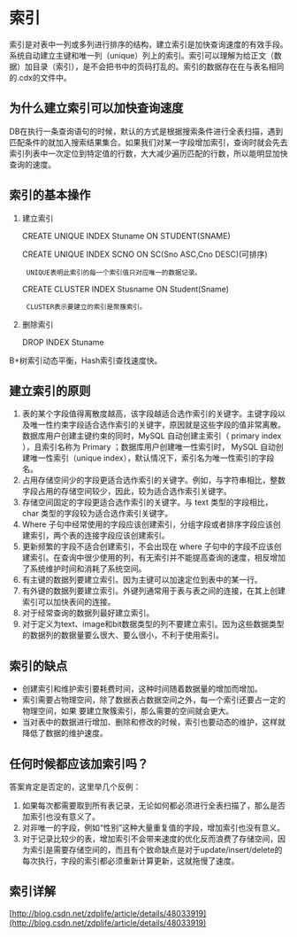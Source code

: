 # 索引 #
索引是对表中一列或多列进行排序的结构，建立索引是加快查询速度的有效手段。系统自动建立主键和唯一列（unique）列上的索引。索引可以理解为给正文（数据）加目录（索引），是不会把书中的页码打乱的。索引的数据存在在与表名相同的.cdx的文件中。

## 为什么建立索引可以加快查询速度 ##
DB在执行一条查询语句的时候，默认的方式是根据搜索条件进行全表扫描，遇到匹配条件的就加入搜索结果集合。如果我们对某一字段增加索引，查询时就会先去索引列表中一次定位到特定值的行数，大大减少遍历匹配的行数，所以能明显加快查询的速度。

## 索引的基本操作
1. 建立索引

	CREATE UNIQUE INDEX Stuname ON STUDENT(SNAME)

	CREATE UNIQUE INDEX SCNO ON SC(Sno ASC,Cno DESC)(可排序)

    	UNIQUE表明此索引的每一个索引值只对应唯一的数据记录。
	
	CREATE CLUSTER INDEX Stusname ON Student(Sname)

    	CLUSTER表示要建立的索引是聚簇索引。

2. 删除索引
	
	DROP INDEX Stuname

B+树索引动态平衡，Hash索引查找速度快。

## 建立索引的原则 ##

1. 表的某个字段值得离散度越高，该字段越适合选作索引的关键字。主键字段以及唯一性约束字段适合选作索引的关键字，原因就是这些字段的值非常离散。数据库用户创建主键约束的同时，MySQL 自动创建主索引（ primary index ），且索引名称为 Primary ；数据库用户创建唯一性索引时， MySQL 自动创建唯一性索引（unique index），默认情况下，索引名为唯一性索引的字段名。
2. 占用存储空间少的字段更适合选作索引的关键字。例如，与字符串相比，整数字段占用的存储空间较少，因此，较为适合选作索引关键字。
3. 存储空间固定的字段更适合选作索引的关键字。与 text 类型的字段相比，char 类型的字段较为适合选作索引关键字。
4. Where 子句中经常使用的字段应该创建索引，分组字段或者排序字段应该创建索引，两个表的连接字段应该创建索引。
5. 更新频繁的字段不适合创建索引，不会出现在 where 子句中的字段不应该创建索引。在查询中很少使用的列，有无索引并不能提高查询的速度，相反增加了系统维护时间和消耗了系统空间。
6. 有主键的数据列要建立索引。因为主键可以加速定位到表中的某一行。
7. 有外键的数据列要建立索引。外键列通常用于表与表之间的连接，在其上创建索引可以加快表间的连接。
8. 对于经常查询的数据列最好建立索引。
9. 对于定义为text、image和bit数据类型的列不要建立索引。因为这些数据类型的数据列的数据量要么很大、要么很小，不利于使用索引。

## 索引的缺点 ##
- 创建索引和维护索引要耗费时间，这种时间随着数据量的增加而增加。 
- 索引需要占物理空间，除了数据表占数据空间之外，每一个索引还要占一定的物理空间，如果 要建立聚簇索引，那么需要的空间就会更大。
- 当对表中的数据进行增加、删除和修改的时候，索引也要动态的维护，这样就降低了数据的维护速度。

## 任何时候都应该加索引吗？ ##
答案肯定是否定的，这里举几个反例：

1. 如果每次都需要取到所有表记录，无论如何都必须进行全表扫描了，那么是否加索引也没有意义了。
2. 对非唯一的字段，例如“性别”这种大量重复值的字段，增加索引也没有意义。
3. 对于记录比较少的表，增加索引不会带来速度的优化反而浪费了存储空间，因为索引是需要存储空间的，而且有个致命缺点是对于update/insert/delete的每次执行，字段的索引都必须重新计算更新，这就拖慢了速度。

## 索引详解 ##
[http://blog.csdn.net/zdplife/article/details/48033919](http://blog.csdn.net/zdplife/article/details/48033919)